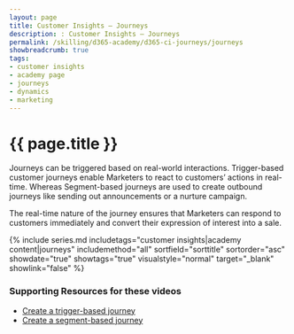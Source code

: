 ```yaml
---
layout: page
title: Customer Insights — Journeys
description: : Customer Insights — Journeys
permalink: /skilling/d365-academy/d365-ci-journeys/journeys
showbreadcrumb: true
tags: 
- customer insights
- academy page
- journeys
- dynamics
- marketing
---
```


# {{ page.title }}

Journeys can be triggered based on real-world interactions. Trigger-based customer journeys enable Marketers to react to customers’ actions in real-time. Whereas Segment-based journeys are used to create outbound journeys like sending out announcements or a nurture campaign.

The real-time nature of the journey ensures that Marketers can respond to customers immediately and convert their expression of interest into a sale.
 
 {% include series.md 
    includetags="customer insights|academy content|journeys" includemethod="all" 
    sortfield="sorttitle" sortorder="asc" showdate="true" showtags="true" 
    visualstyle="normal" target="_blank" showlink="false"
%}

### Supporting Resources for these videos

* <a href="https://learn.microsoft.com/en-us/dynamics365/marketing/real-time-marketing-trigger-based-journey" target="_blank">Create a trigger-based journey
* <a href="https://learn.microsoft.com/en-us/dynamics365/marketing/real-time-marketing-segment-based-journey" target="_blank">Create a segment-based journey